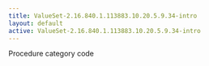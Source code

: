 ```yaml
---
title: ValueSet-2.16.840.1.113883.10.20.5.9.34-intro
layout: default
active: ValueSet-2.16.840.1.113883.10.20.5.9.34-intro
---
```


Procedure category code